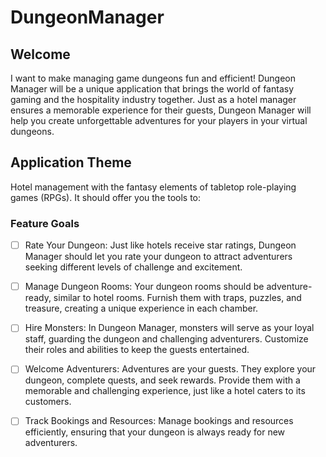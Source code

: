 # DungeonManager

## Welcome
I want to make managing game dungeons fun and efficient! Dungeon Manager will be a unique application that brings the world of fantasy gaming and the hospitality industry together. Just as a hotel manager ensures a memorable experience for their guests, Dungeon Manager will help you create unforgettable adventures for your players in your virtual dungeons.

## Application Theme
Hotel management with the fantasy elements of tabletop role-playing games (RPGs). It should offer you the tools to:

### Feature Goals
- [ ] Rate Your Dungeon: Just like hotels receive star ratings, Dungeon Manager should let you rate your dungeon to attract adventurers seeking different levels of challenge and excitement.

- [ ] Manage Dungeon Rooms: Your dungeon rooms should be adventure-ready, similar to hotel rooms. Furnish them with traps, puzzles, and treasure, creating a unique experience in each chamber.

- [ ] Hire Monsters: In Dungeon Manager, monsters will serve as your loyal staff, guarding the dungeon and challenging adventurers. Customize their roles and abilities to keep the guests entertained.

- [ ] Welcome Adventurers: Adventures are your guests. They explore your dungeon, complete quests, and seek rewards. Provide them with a memorable and challenging experience, just like a hotel caters to its customers.

- [ ] Track Bookings and Resources: Manage bookings and resources efficiently, ensuring that your dungeon is always ready for new adventurers.